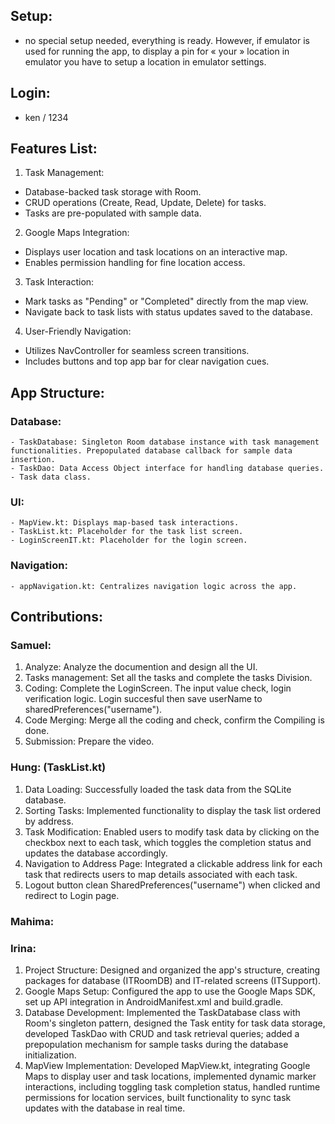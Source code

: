 ## Setup:
- no special setup needed, everything is ready. However, if emulator is used for running the app, to display a pin for « your » location in emulator you have to setup a location in emulator settings.

## Login:
- ken / 1234

## Features List:
1. Task Management:
  - Database-backed task storage with Room.
  - CRUD operations (Create, Read, Update, Delete) for tasks.
  - Tasks are pre-populated with sample data.
2. Google Maps Integration:
  - Displays user location and task locations on an interactive map.
  - Enables permission handling for fine location access.
3. Task Interaction:
  - Mark tasks as "Pending" or "Completed" directly from the map view.
  - Navigate back to task lists with status updates saved to the database.
4. User-Friendly Navigation:
  - Utilizes NavController for seamless screen transitions.
  - Includes buttons and top app bar for clear navigation cues.

## App Structure:
###  Database:
    - TaskDatabase: Singleton Room database instance with task management functionalities. Prepopulated database callback for sample data insertion.
    - TaskDao: Data Access Object interface for handling database queries.
    - Task data class.
###  UI:
    - MapView.kt: Displays map-based task interactions.
    - TaskList.kt: Placeholder for the task list screen.
    - LoginScreenIT.kt: Placeholder for the login screen.
###  Navigation:
    - appNavigation.kt: Centralizes navigation logic across the app.


## Contributions:
### Samuel:
1. Analyze: Analyze the documention and design all the UI. 
2. Tasks management: Set all the tasks and complete the tasks Division.
3. Coding: Complete the LoginScreen. The input value check, login verification logic. Login succesful then save userName to sharedPreferences("username"). 
4. Code Merging: Merge all the coding and check, confirm the Compiling is done.
5. Submission: Prepare the video.
### Hung: (TaskList.kt)
1. Data Loading: Successfully loaded the task data from the SQLite database.
2. Sorting Tasks: Implemented functionality to display the task list ordered by address.
3. Task Modification: Enabled users to modify task data by clicking on the checkbox next to each task, which toggles the completion status and updates the database accordingly.
4. Navigation to Address Page: Integrated a clickable address link for each task that redirects users to map details associated with each task.
5. Logout button clean SharedPreferences("username") when clicked and redirect to Login page.
### Mahima:
### Irina:
  1. Project Structure: Designed and organized the app's structure, creating packages for database (ITRoomDB) and IT-related screens (ITSupport).
  2. Google Maps Setup: Configured the app to use the Google Maps SDK, set up API integration in AndroidManifest.xml and build.gradle.
  3. Database Development: Implemented the TaskDatabase class with Room's singleton pattern, designed the Task entity for task data storage, developed TaskDao with CRUD and task retrieval queries; added a prepopulation mechanism for sample tasks during the database initialization.
  4. MapView Implementation: Developed MapView.kt, integrating Google Maps to display user and task locations, implemented dynamic marker interactions, including toggling task completion status, handled runtime permissions for location services, built functionality to sync task updates with the database in real time.

